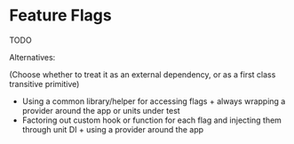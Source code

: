 # Feature Flags

TODO

Alternatives:

(Choose whether to treat it as an external dependency, or as a first class transitive primitive)

- Using a common library/helper for accessing flags + always wrapping a provider around the app or units under test
- Factoring out custom hook or function for each flag and injecting them through unit DI + using a provider around the app
